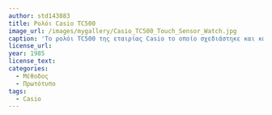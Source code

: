 ```yaml
---
author: std143083
title: Ρολόι Casio TC500
image_url: /images/mygallery/Casio_TC500_Touch_Sensor_Watch.jpg
caption: 'To ρολόι TC500 της εταιρίας Casio το οποίο σχεδιάστηκε και κατασκευάστηκε τη δεκαετία 80 παρείχε λειτουργίες υπολογιστή με χρήση οθόνης αφής. Η συγκεκριμένη εταιρία παρήγαγε πληθώρα μοντέλων ρολογιών υπολογιστή με αυξημένες λειτουργίες, όπως τηλεφωνικοί κατάλογοι, ευρετήρια ονομάτων και διευθύνσεων, χρονόμετρα κτλ' 
license_url:
year: 1985
license_text:
categories:
  - Μέθοδος 
  - Πρωτότυπο
tags:
  - Casio 
---
```

